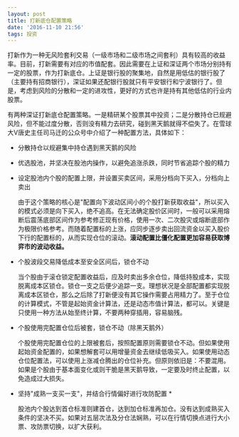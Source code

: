 ```yaml
---
layout: post
title: 打新底仓配置策略
date: '2016-11-10 21:56'
tags: 投资
---
```


打新作为一种无风险套利交易（一级市场和二级市场之间套利）具有较高的收益率。目前，打新需要有对应的市值配套。因此需要在上证和深证两个市场分别持有一定的股票，作为打新底仓。上证是银行股的聚集地，自然是用低估的银行股了（主要持有招商银行），深证如果还配银行股就只有平安银行和宁波银行了。但是，考虑到风险的分散和一定的进攻性，更好的方式也许是持有其他低估的行业内股票。

有两种深证打新底仓配置策略。一是精研某个股票其中投资；二是分散持仓已规避风险，但不能过度分散，否则没有精力去研究，碰到黑天鹅就得不偿失了。在雪球大V唐史主任司马迁的公众号中介绍了一种配置方法，具体如下：

- 分散持仓以规避集中持仓遇到黑天鹅的风险

- 优选股池，并坚决在股池内操作，以避免追涨杀跌，同时节省追踪个股的精力

- 设定股池内个股的配置上限，并设置买卖区间，采用分档向下买入，分档向上卖出

  由于这个策略的核心是"配置向下波动区间小的个股打新获取收益"，所以买入的模式必须是向下买入，绝不追高。在无法确定股价区间时，一般可以采用熔断后震荡底部区间作为参考修正现有价格，使用一次、二次股灾或熔断底部作为极限价格参考。而随着配置标的上涨，应同步逐步卖出回流资金以买入股价下行的配置标的，从而实现仓位的滚动。**滚动配置比僵化配置更加容易获取博弈市的波动收益。**

- 个股波段交易降低成本至安全区间后，锁仓不动

  当个股由于滚仓锁定配置收益后，应及时卖出多余仓位，降低持股成本，实现脱离成本区锁仓。锁仓一支之后便少追踪一支。理想状况是全部配置都实现脱离成本区锁仓，那么之后除了打新便没有其它操作需要占用精力了。至于仓位的计算模式，不管是起始资金计算法，还是动态市值计算法，都可以。关键是只使用一种方法从始至终计算，不要两种穿插用，容易脑残。

- 个股使用完配置仓位后被套，锁仓不动（除黑天鹅外）

  个股使用完配置仓位的上限被套后，按照配置原则需要锁仓不动。但如果使用起始资金配置的，如果想解套可以用增量资金去继续低吸买入。如果使用动态仓位配置法，可以使用上涨减仓腾出的仓位补充。但原则依旧是：不要混用。如果是个股由于基本面变化或则干脆是黑天鹅导致，一定要及时终止配置，以免造成过大损失。

- 坚持"成熟一支买一支"，并结合行情偏好进行攻防配置 *

  股池内个股达到首仓标准则建首仓，达到加仓标准再加仓。没有达到成熟买入条件的坚决不买。如果对五层次法及分仓法娴熟，可以在行情切换点进行大小票、攻防票切换，以扩大获利。
